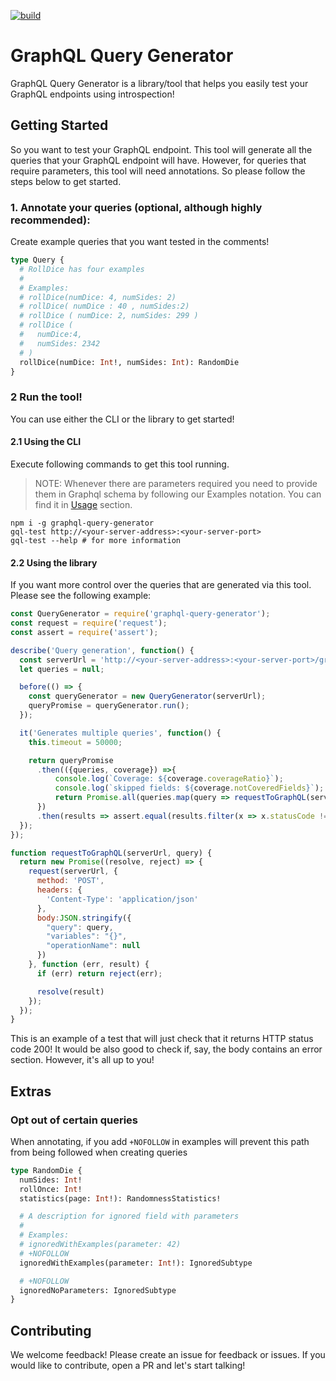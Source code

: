 [![build](https://api.travis-ci.org/opentable/graphql-query-generator.svg?branch=master)](https://travis-ci.org/opentable/graphql-query-generator)

# GraphQL Query Generator
GraphQL Query Generator is a library/tool that helps you easily test your GraphQL endpoints using introspection!

## Getting Started
So you want to test your GraphQL endpoint.  This tool will generate all the queries that your GraphQL endpoint will have.  However, for queries that require parameters, this tool will need annotations.  So please follow the steps below to get started.

### 1. Annotate your queries (optional, although highly recommended):
Create example queries that you want tested in the comments!
```graphql
type Query {
  # RollDice has four examples
  #
  # Examples:
  # rollDice(numDice: 4, numSides: 2)
  # rollDice( numDice : 40 , numSides:2)
  # rollDice ( numDice: 2, numSides: 299 )
  # rollDice (
  #   numDice:4,
  #   numSides: 2342
  # )
  rollDice(numDice: Int!, numSides: Int): RandomDie
}
```

### 2 Run the tool!

You can use either the CLI or the library to get started!

#### 2.1 Using the CLI

Execute following commands to get this tool running.
> NOTE: Whenever there are parameters required you need to provide them in Graphql schema by following our Examples notation. You can find it in [Usage](#1-annotate-your-queries-optional-although-highly-recommended) section.

```
npm i -g graphql-query-generator
gql-test http://<your-server-address>:<your-server-port>
gql-test --help # for more information
```

#### 2.2 Using the library
If you want more control over the queries that are generated via this tool.  Please see the following example:

```javascript
const QueryGenerator = require('graphql-query-generator');
const request = require('request');
const assert = require('assert');

describe('Query generation', function() {
  const serverUrl = 'http://<your-server-address>:<your-server-port>/graphql';
  let queries = null;

  before(() => {
    const queryGenerator = new QueryGenerator(serverUrl);
    queryPromise = queryGenerator.run();
  });

  it('Generates multiple queries', function() {
    this.timeout = 50000;

    return queryPromise
      .then(({queries, coverage}) =>{
          console.log(`Coverage: ${coverage.coverageRatio}`);
          console.log(`skipped fields: ${coverage.notCoveredFields}`);
          return Promise.all(queries.map(query => requestToGraphQL(serverUrl, query)));
      })
      .then(results => assert.equal(results.filter(x => x.statusCode !== 200).length, 0));
  });
});

function requestToGraphQL(serverUrl, query) {
  return new Promise((resolve, reject) => {
    request(serverUrl, {
      method: 'POST',
      headers: {
        'Content-Type': 'application/json'
      },
      body:JSON.stringify({
        "query": query,
        "variables": "{}",
        "operationName": null
      })
    }, function (err, result) {
      if (err) return reject(err);

      resolve(result)
    });
  });
}
```

This is an example of a test that will just check that it returns HTTP status code 200!  It would be also good to check if, say, the body contains an error section.  However, it's all up to you!


## Extras

### Opt out of certain queries

When annotating, if you add `+NOFOLLOW` in examples will prevent this path from being followed when creating queries

```graphql
type RandomDie {
  numSides: Int!
  rollOnce: Int!
  statistics(page: Int!): RandomnessStatistics!

  # A description for ignored field with parameters
  #
  # Examples:
  # ignoredWithExamples(parameter: 42)
  # +NOFOLLOW
  ignoredWithExamples(parameter: Int!): IgnoredSubtype

  # +NOFOLLOW
  ignoredNoParameters: IgnoredSubtype
}
```

## Contributing
We welcome feedback!  Please create an issue for feedback or issues.  If you would like to contribute, open a PR and let's start talking!
